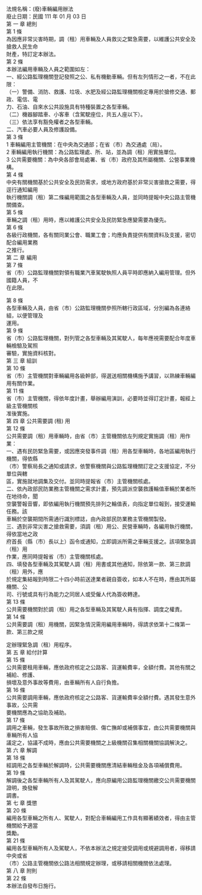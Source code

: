 法規名稱：(廢)車輛編用辦法  
廢止日期：民國 111 年 01 月 03 日  
第 一 章 總則  
第 1 條  
為因應非常災害時期，調（租）用車輛及人員救災之緊急需要，以維護公共安全及搶救人民生命  
財產，特訂定本辦法。  
第 2 條  
本辦法編用車輛及人員之範圍如左：  
一、經公路監理機關登記發照之公、私有機動車輛。但有左列情形之一者，不在此限：  
（一）警備、消防、救護、垃圾、水肥及經公路監理機關檢定專用於搶修交通、郵政、電信、電  
力、石油、自來水公共設施具有特種裝置之各型車輛。  
（二）機器腳踏車、小客車（含駕駛座位，共五人座以下）。  
（三）依法享有豁免權者之各型車輛。  
二、汽車必要人員及修護設備。  
第 3 條  
1 車輛編用主管機關：在中央為交通部；在省（市）為交通處（局）。  
2 車輛編用執行機關：為公路監理處、所、站，並為調（租）用實施單位。  
3 公共需要機關：為中央各部會局處署、省（市）政府及其所屬機關、公營事業機構。  
第 4 條  
中央有關機關基於公共安全及民防需求，或地方政府基於非常災害搶救之需要，得逕行通知編用  
執行機關調（租）第二條編用範圍之各型車輛及人員，並同時提報中央公路主管機關備查。  
第 5 條  
車輛之調（租）用時，應以維護公共安全及民防緊急應變需要為優先。  
第 6 條  
各級行政機關，各有關同業公會、職業工會；均應負責提供有關資料及支援，密切配合編用業務  
之推行。  
第 二 章 編用  
第 7 條  
省（市）公路監理機關對領有職業汽車駕駛執照人員平時即應納入編用管理。但外國籍人員，不  
在此限。  


第 8 條  
各型車輛及人員，由省（市）公路監理機關參照所轄行政區域，分別編為各連絡組，以便管理及  
運用。  
第 9 條  
省（市）公路監理機關，對列管之各型車輛及其駕駛人，每年應視需要配合年度車輛檢驗及駕照  
審驗，實施資料核對。  
第 三 章 組訓  
第 10 條  
省（市）主管機關對車輛編用各級幹部，得選送相關機構施予講習，以熟練車輛編用有關作業。  
第 11 條  
省（市）主管機關，得依年度計畫，舉辦編用演訓，必要時並得訂定計畫，報經上級主管機關核  
准後實施。  
第 四 章 公共需要調 (租) 用  
第 12 條  
公共需要調（租）用車輛時，由省（市）主管機關依左列規定實施調（租）用作業：  
一、遇有民防緊急需要，或因應突發事件調（租）用各型車輛時，各地區編用執行機關，得依縣  
（市）警察局長之通知或請求，依警察機關與公路監理機關訂定之支援協定，不分單位與轄  
區，實施就地調集及交付。並同時提報省（市）主管機關核處。  
二、依內政部民防業務主管機關之需求計畫，預先調派空襲救護輪值車輛於業者所在地待命，聞  
空襲警報音響，即依編用執行機關預先排列之輪值表，向指定單位報到，接受運輸任務。該  
車輛於空襲期間所需通行識別標誌，由內政部民防業務主管機關製發。  
三、遇到非常災害之搶救需要，須調（租）用公、民營車輛時，各編用執行機關，得依當地之政  
府首長（縣（市）長以上）函令或通知，立即調派所需之車輛支援之。該項緊急調（租）用  
作業，應同時提報省（市）主管機關核處。  
四、填發各型車輛及其駕駛人調（租）用書或其他通知，除依第一款、第三款調（租）用外，應  
於規定集結報到時限二十四小時前送達業者親自簽收，如本人不在時，應由其所屬機關、公  
司、行號或具有行為能力之同居人或受僱人代為簽收轉達。  
第 13 條  
公共需要機關對於調（租）用之各型車輛及其駕駛人員有指揮、調度之權責。  
第 14 條  
公共需要調（租）用機關，因緊急情況需用編用車輛時，得請求依第十二條第一款、第三款之規  


定辦理緊急調（租）用程序。  
第 五 章 給付計算  
第 15 條  
公共需要租用車輛，應依政府核定之公路客、貨運輸費率，全額付費。其他有關之補給、修護、  
損壞及意外事故等費用，由車輛所有人自行負擔。  
第 16 條  
公共需要調用車輛，應依政府核定之公路客、貨運輸費率全額付費。遇其發生意外事故，公共需  
要機關應為之協助及補助。  
第 17 條  
調用之車輛，發生事故所致之損害賠償、傷亡撫卹或補償事宜，由公共需要機關與車輛所有人協  
議定之，協議不成時，應由公共需要機關之上級機關召集相關機關協調解決之。  
第 六 章 解調  
第 18 條  
經調用之各型車輛於解調時，公共需要機關應清結車輛租金及各項補償費用。  
第 19 條  
解調後之各型車輛所有人及其駕駛人，應向原編用公路監理機關繳交公共需要機關證明，換發解  
調書。  
第 七 章 獎懲  
第 20 條  
編用各型車輛之所有人、駕駛人，對配合車輛編用工作具有顯著績效者，得由主管機關給予適當  
獎勵。  
第 21 條  
編用各型車輛所有人及駕駛人，不依本辦法之規定接受調用或規避調用者，得移請中央或省  
（市）公路主管機關依公路法相關規定辦理，或移請相關機關依法處理。  
第 八 章 附則  
第 22 條  
本辦法自發布日施行。  


